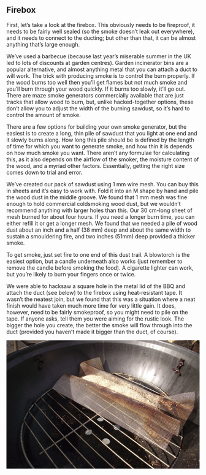 ## Firebox

First, let’s take a look at the firebox. This obviously needs to be fireproof, it needs to be fairly well sealed (so the smoke doesn’t leak out everywhere), and it needs to connect to the ducting; but other than that, it can be almost anything that’s large enough. 

We’ve used a barbecue (because last year’s miserable summer in the UK led to lots of discounts at garden centres). Garden incinerator bins are a popular alternative, and almost anything metal that you can attach a duct to will work. The trick with producing smoke is to control the burn properly. If the wood burns too well then you’ll get flames but not much smoke and you’ll burn through your wood quickly. If it burns too slowly, it’ll go out. There are maze smoke generators commercially available that are just tracks that allow wood to burn, but, unlike hacked-together options, these don’t allow you to adjust the width of the burning sawdust, so it’s hard to control the amount of smoke. 

There are a few options for building your own smoke generator, but the easiest is to create a long, thin pile of sawdust that you light at one end and it slowly burns along. How long this pile should be is defined by the length of time for which you want to generate smoke, and how thin it is depends on how much smoke you want. There aren’t any formulae for calculating this, as it also depends on the airflow of the smoker, the moisture content of the wood, and a myriad other factors. Essentially, getting the right size comes down to trial and error. 

We’ve created our pack of sawdust using 1 mm wire mesh. You can buy this in sheets and it’s easy to work with. Fold it into an M shape by hand and pile the wood dust in the middle groove. We found that 1 mm mesh was fine enough to hold commercial coldsmoking wood dust, but we wouldn’t recommend anything with larger holes than this. Our 30 cm-long sheet of mesh burned for about four hours. If you need a longer burn time, you can either refill it or get a longer mesh. We found that we needed a pile of wood dust  about an inch and a half (38 mm) deep and about the same width to sustain a smouldering fire, and two inches (51mm) deep provided a thicker smoke. 

To get smoke, just set fire to one end of this dust trail. A blowtorch is the easiest option, but a candle underneath also works (just remember to remove the candle before smoking the food). A cigarette lighter can work, but you’re likely to burn your fingers once or twice. 

We were able to hacksaw a square hole in the metal lid of the BBQ and attach the duct (see below) to the firebox using heat-resistant tape. It wasn’t the neatest join, but we found that this was a situation where a neat finish would have taken much more time for very little gain. It does, however, need to be fairly smokeproof, so you might need to pile on the tape. If anyone asks, tell them you were aiming for the rustic look. The bigger the hole you create, the better the smoke will flow through into the duct (provided you haven’t made it bigger than the duct, of course).

![Smoke generator](images/smoker3.jpg)